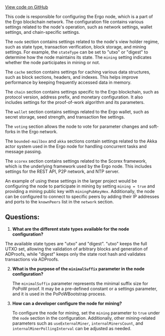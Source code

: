 [View code on GitHub](https://github.com/ergoplatform/ergo/target/scala-2.12/classes/application.conf)

This code is responsible for configuring the Ergo node, which is a part of the Ergo blockchain network. The configuration file contains various settings related to the node's operation, such as network settings, wallet settings, and chain-specific settings.

The `node` section contains settings related to the node's view holder regime, such as state type, transaction verification, block storage, and mining settings. For example, the `stateType` can be set to "utxo" or "digest" to determine how the node maintains its state. The `mining` setting indicates whether the node participates in mining or not.

The `cache` section contains settings for caching various data structures, such as block sections, headers, and indexes. This helps improve performance by keeping frequently accessed data in memory.

The `chain` section contains settings specific to the Ergo blockchain, such as protocol version, address prefix, and monetary configuration. It also includes settings for the proof-of-work algorithm and its parameters.

The `wallet` section contains settings related to the Ergo wallet, such as secret storage, seed strength, and transaction fee settings.

The `voting` section allows the node to vote for parameter changes and soft-forks in the Ergo network.

The `bounded-mailbox` and `akka` sections contain settings related to the Akka actor system used in the Ergo node for handling concurrent tasks and message passing.

The `scorex` section contains settings related to the Scorex framework, which is the underlying framework used by the Ergo node. This includes settings for the REST API, P2P network, and NTP server.

An example of using these settings in the larger project would be configuring the node to participate in mining by setting `mining = true` and providing a mining public key with `miningPubKeyHex`. Additionally, the node can be configured to connect to specific peers by adding their IP addresses and ports to the `knownPeers` list in the `network` section.
## Questions: 
 1. **What are the different state types available for the node configuration?**

   The available state types are "utxo" and "digest". "utxo" keeps the full UTXO set, allowing the validation of arbitrary blocks and generation of ADProofs, while "digest" keeps only the state root hash and validates transactions via ADProofs.

2. **What is the purpose of the `minimalSuffix` parameter in the node configuration?**

   The `minimalSuffix` parameter represents the minimal suffix size for PoPoW proof. It may be a pre-defined constant or a settings parameter, and it is used in the PoPoWBootstrap process.

3. **How can a developer configure the node for mining?**

   To configure the node for mining, set the `mining` parameter to `true` under the `node` section in the configuration. Additionally, other mining-related parameters such as `useExternalMiner`, `internalMinersCount`, and `internalMinerPollingInterval` can be adjusted as needed.